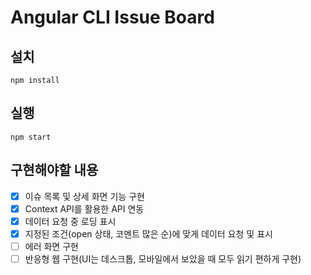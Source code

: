 # Angular CLI Issue Board

## 설치

```shell
npm install
```

## 실행

```shell
npm start
```

## 구현해야할 내용

- [x] 이슈 목록 및 상세 화면 기능 구현
- [x] Context API를 활용한 API 연동
- [x] 데이터 요청 중 로딩 표시
- [x] 지정된 조건(open 상태, 코멘트 많은 순)에 맞게 데이터 요청 및 표시
- [ ] 에러 화면 구현
- [ ] 반응형 웹 구현(UI는 데스크톱, 모바일에서 보았을 때 모두 읽기 편하게 구현)
